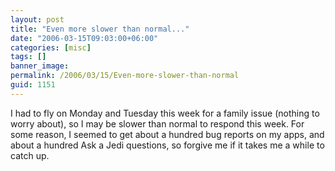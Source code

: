 ```yaml
---
layout: post
title: "Even more slower than normal..."
date: "2006-03-15T09:03:00+06:00"
categories: [misc]
tags: []
banner_image: 
permalink: /2006/03/15/Even-more-slower-than-normal
guid: 1151
---
```


I had to fly on Monday and Tuesday this week for a family issue (nothing to worry about), so I may be slower than normal to respond this week. For some reason, I seemed to get about a hundred bug reports on my apps, and about a hundred Ask a Jedi questions, so forgive me if it takes me a while to catch up.